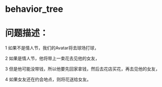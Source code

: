 # behavior_tree
# 问题描述：
1 如果不是情人节，我们的Avatar将去球场打球，

2 如果是情人节，他将带上一束花去见他的女友，

3 但是他可能没带钱，所以他要先回家拿钱，然后去花店买花，再去见他的女友，

4 如果女友还在约会地点，则将花送给女友。
